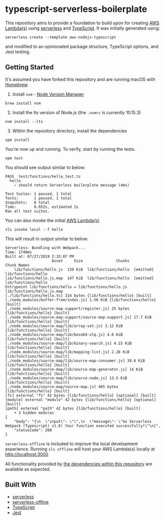 # typescript-serverless-boilerplate

This repository aims to provide a foundation to build upon for creating [AWS Lambda(s)](https://aws.amazon.com/lambda/) using [serverless](https://serverless.com/) and [TypeScript](https://www.typescriptlang.org/). It was initially generated using:

`serverless create --template aws-nodejs-typescript`

and modified to an opinionated package structure, TypeScript options, and Jest testing.

## Getting Started

It's assumed you have forked this repository and are running macOS with [Homebrew](https://brew.sh/).

1. Install `nvm` - [Node Version Manager](https://github.com/nvm-sh/nvm)

`brew install nvm`

2. Install the lts version of Node.js (the `.nvmrc` is currently 10.15.3)

`nvm install --lts`

3. Within the repository directory, install the dependencies

`npm install`

You're now up and running. To verify, start by running the tests.

`npm test`

You should see output similar to below:

```
PASS  test/functions/hello_test.ts
  hello
    ✓ should return Serverless boilerplate message (4ms)

Test Suites: 1 passed, 1 total
Tests:       1 passed, 1 total
Snapshots:   0 total
Time:        0.652s, estimated 2s
Ran all test suites.
```

You can also invoke the initial [AWS Lambda(s)](https://aws.amazon.com/lambda/)

`sls invoke local --f hello`

This will result in output similar to below:

```
Serverless: Bundling with Webpack...
Time: 1748ms
Built at: 07/27/2019 2:33:07 PM
                     Asset     Size               Chunks             Chunk Names
    lib/functions/hello.js  130 KiB  lib/functions/hello  [emitted]  lib/functions/hello
lib/functions/hello.js.map  147 KiB  lib/functions/hello  [emitted]  lib/functions/hello
Entrypoint lib/functions/hello = lib/functions/hello.js lib/functions/hello.js.map
[./lib/functions/hello.ts] 314 bytes {lib/functions/hello} [built]
[./node_modules/buffer-from/index.js] 1.56 KiB {lib/functions/hello} [built]
[./node_modules/source-map-support/register.js] 25 bytes {lib/functions/hello} [built]
[./node_modules/source-map-support/source-map-support.js] 17.7 KiB {lib/functions/hello} [built]
[./node_modules/source-map/lib/array-set.js] 3.12 KiB {lib/functions/hello} [built]
[./node_modules/source-map/lib/base64-vlq.js] 4.6 KiB {lib/functions/hello} [built]
[./node_modules/source-map/lib/binary-search.js] 4.15 KiB {lib/functions/hello} [built]
[./node_modules/source-map/lib/mapping-list.js] 2.28 KiB {lib/functions/hello} [built]
[./node_modules/source-map/lib/source-map-consumer.js] 39.6 KiB {lib/functions/hello} [built]
[./node_modules/source-map/lib/source-map-generator.js] 14 KiB {lib/functions/hello} [built]
[./node_modules/source-map/lib/source-node.js] 13.5 KiB {lib/functions/hello} [built]
[./node_modules/source-map/source-map.js] 405 bytes {lib/functions/hello} [built]
[fs] external "fs" 42 bytes {lib/functions/hello} [optional] [built]
[module] external "module" 42 bytes {lib/functions/hello} [optional] [built]
[path] external "path" 42 bytes {lib/functions/hello} [built]
    + 3 hidden modules
{
    "body": "{\n  \"input\": \"\",\n  \"message\": \"Go Serverless Webpack (Typescript) v1.0! Your function executed successfully!\"\n}",
    "statusCode": 200
}
```

`serverless-offline` is included to improve the local development experience. Running `sls offline` will host your AWS Lambda(s) locally at [http://localhost:3000](http://localhost:3000)

All functionality provided by [the dependencies within this repository](#built-with) are available as expected.

## Built With

- [serverless](https://serverless.com/framework/docs/providers/aws/guide/)
- [serverless-offline](https://github.com/dherault/serverless-offline)
- [TypeScript](https://www.typescriptlang.org/)
- [Jest](https://jestjs.io/)
